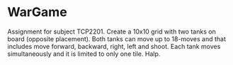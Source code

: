 # WarGame

Assignment for subject TCP2201.
Create a 10x10 grid with two tanks on board (opposite placement). 
Both tanks can move up to 18-moves and that includes move forward, backward, right, left and shoot. 
Each tank moves simultaneously and it is limited to only one tile. 
Halp. 
